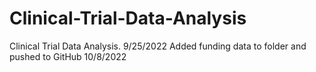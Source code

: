 # Clinical-Trial-Data-Analysis
Clinical Trial Data Analysis. 9/25/2022
Added funding data to folder and pushed to GitHub 10/8/2022
